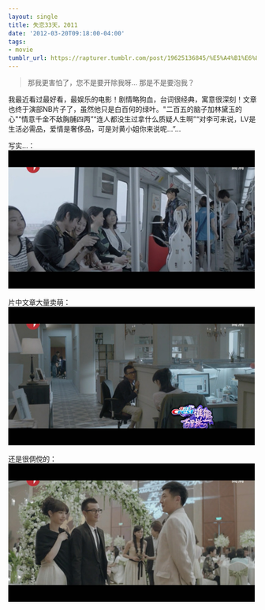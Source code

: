 ```yaml
---
layout: single
title: 失恋33天，2011
date: '2012-03-20T09:18:00-04:00'
tags:
- movie
tumblr_url: https://rapturer.tumblr.com/post/19625136845/%E5%A4%B1%E6%81%8B33%E5%A4%A92011
---
```

> 那我更害怕了，您不是要开除我呀… 那是不是要泡我？

我最近看过最好看，最娱乐的电影！剧情略狗血，台词很经典，寓意很深刻！文章也终于演部NB片子了，虽然他只是白百何的绿叶。"二百五的脑子加林黛玉的心"“情意千金不敌胸脯四两”“连人都没生过拿什么质疑人生啊”“对李可来说，LV是生活必需品，爱情是奢侈品，可是对黄小姐你来说呢…”…

写实…： ![](/assets/img/tumblr_m1cqbdowr61r0cnr9.jpg)

片中文章大量卖萌： ![](/assets/img/tumblr_m1cqbpdtxb1r0cnr9.jpg)

还是很倜傥的： ![](/assets/img/tumblr_m1cqceuidl1r0cnr9.jpg)

